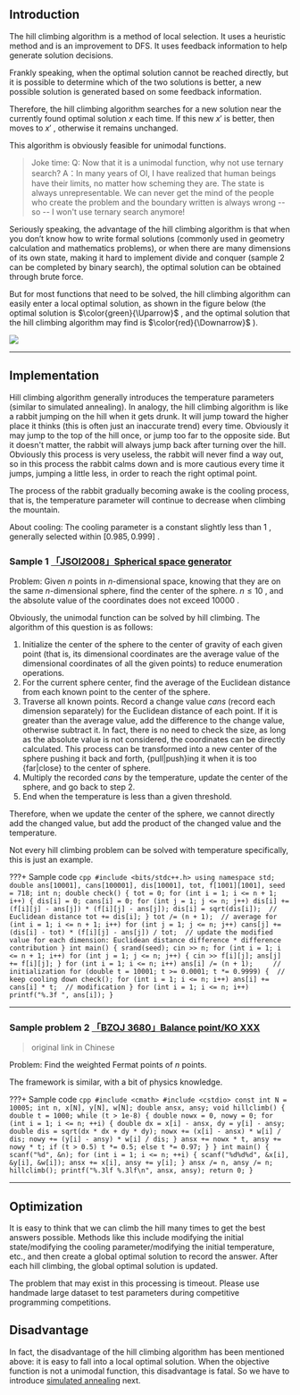 ## Introduction

The hill climbing algorithm is a method of local selection. It uses a heuristic method and is an improvement to DFS. It uses feedback information to help generate solution decisions.

Frankly speaking, when the optimal solution cannot be reached directly, but it is possible to determine which of the two solutions is better, a new possible solution is generated based on some feedback information.

Therefore, the hill climbing algorithm searches for a new solution near the currently found optimal solution $x$ each time. If this new $x'$ is better, then moves to $x'$ , otherwise it remains unchanged.

This algorithm is obviously feasible for unimodal functions.

> Joke time:
> Q: Now that it is a unimodal function, why not use ternary search?
> A：In many years of OI, I have realized that human beings have their limits, no matter how scheming they are. The state is always unrepresentable. We can never get the mind of the people who create the problem and the boundary written is always wrong -- so -- I won't use ternary search anymore!

Seriously speaking, the advantage of the hill climbing algorithm is that when you don’t know how to write formal solutions (commonly used in geometry calculation and mathematics problems), or when there are many dimensions of its own state, making it hard to implement divide and conquer (sample 2 can be completed by binary search), the optimal solution can be obtained through brute force.

But for most functions that need to be solved, the hill climbing algorithm can easily enter a local optimal solution, as shown in the figure below (the optimal solution is $\color{green}{\Uparrow}$ , and the optimal solution that the hill climbing algorithm may find is $\color{red}{\Downarrow}$ ).

![](./images/hill-climbing.png)

* * *

## Implementation

Hill climbing algorithm generally introduces the temperature parameters (similar to simulated annealing). In analogy, the hill climbing algorithm is like a rabbit jumping on the hill when it gets drunk. It will jump toward the higher place it thinks (this is often just an inaccurate trend) every time. Obviously it may jump to the top of the hill once, or jump too far to the opposite side. But it doesn't matter, the rabbit will always jump back after turning over the hill. Obviously this process is very useless, the rabbit will never find a way out, so in this process the rabbit calms down and is more cautious every time it jumps, jumping a little less, in order to reach the right optimal point.

The process of the rabbit gradually becoming awake is the cooling process, that is, the temperature parameter will continue to decrease when climbing the mountain.

About cooling: The cooling parameter is a constant slightly less than $1$ , generally selected within $[0.985, 0.999]$ .

### Sample 1 [「JSOI2008」Spherical space generator](https://www.luogu.com.cn/problem/P4035) 

Problem: Given $n$ points in $n$-dimensional space, knowing that they are on the same $n$-dimensional sphere, find the center of the sphere. $n \leq 10$ , and the absolute value of the coordinates does not exceed $10000$ .

Obviously, the unimodal function can be solved by hill climbing. The algorithm of this question is as follows:

1. Initialize the center of the sphere to the center of gravity of each given point (that is, its dimensional coordinates are the average value of the dimensional coordinates of all the given points) to reduce enumeration operations.
2. For the current sphere center, find the average of the Euclidean distance from each known point to the center of the sphere.
3. Traverse all known points. Record a change value $\textit{cans}$ (record each dimension separately) for the Euclidean distance of each point. If it is greater than the average value, add the difference to the change value, otherwise subtract it. In fact, there is no need to check the size, as long as the absolute value is not considered, the coordinates can be directly calculated. This process can be transformed into a new center of the sphere pushing it back and forth, {pull|push}ing it when it is too {far|close} to the center of sphere.
4. Multiply the recorded $\textit{cans}$ by the temperature, update the center of the sphere, and go back to step 2.
5. End when the temperature is less than a given threshold.

Therefore, when we update the center of the sphere, we cannot directly add the changed value, but add the product of the changed value and the temperature.

Not every hill climbing problem can be solved with temperature specifically, this is just an example.

???+ Sample code
    ```cpp
    #include <bits/stdc++.h>
    using namespace std;
    double ans[10001], cans[100001], dis[10001], tot, f[1001][1001], seed = 718;
    int n;
    double check() {
      tot = 0;
      for (int i = 1; i <= n + 1; i++) {
        dis[i] = 0;
        cans[i] = 0;
        for (int j = 1; j <= n; j++)
          dis[i] += (f[i][j] - ans[j]) * (f[i][j] - ans[j]);
        dis[i] = sqrt(dis[i]);  // Euclidean distance
        tot += dis[i];
      }
      tot /= (n + 1);  // average
      for (int i = 1; i <= n + 1; i++)
        for (int j = 1; j <= n; j++)
          cans[j] += (dis[i] - tot) * (f[i][j] - ans[j]) /
                     tot;  // update the modified value for each dimension: Euclidean distance difference * difference contribution
    }
    int main() {
      srand(seed);
      cin >> n;
      for (int i = 1; i <= n + 1; i++)
        for (int j = 1; j <= n; j++) {
          cin >> f[i][j];
          ans[j] += f[i][j];
        }
      for (int i = 1; i <= n; i++) ans[i] /= (n + 1);     // initialization
      for (double t = 10001; t >= 0.0001; t *= 0.9999) {  // keep cooling down
        check();
        for (int i = 1; i <= n; i++) ans[i] += cans[i] * t;  // modification
      }
      for (int i = 1; i <= n; i++) printf("%.3f ", ans[i]);
    }
    ```

* * *

### Sample problem 2 [「BZOJ 3680」Balance point/KO XXX](https://www.luogu.com.cn/problem/P1337) 

> original link in Chinese

Problem: Find the weighted Fermat points of $n$ points.

The framework is similar, with a bit of physics knowledge.

???+ Sample code
    ```cpp
    #include <cmath>
    #include <cstdio>
    const int N = 10005;
    int n, x[N], y[N], w[N];
    double ansx, ansy;
    void hillclimb() {
      double t = 1000;
      while (t > 1e-8) {
        double nowx = 0, nowy = 0;
        for (int i = 1; i <= n; ++i) {
          double dx = x[i] - ansx, dy = y[i] - ansy;
          double dis = sqrt(dx * dx + dy * dy);
          nowx += (x[i] - ansx) * w[i] / dis;
          nowy += (y[i] - ansy) * w[i] / dis;
        }
        ansx += nowx * t, ansy += nowy * t;
        if (t > 0.5)
          t *= 0.5;
        else
          t *= 0.97;
      }
    }
    int main() {
      scanf("%d", &n);
      for (int i = 1; i <= n; ++i) {
        scanf("%d%d%d", &x[i], &y[i], &w[i]);
        ansx += x[i], ansy += y[i];
      }
      ansx /= n, ansy /= n;
      hillclimb();
      printf("%.3lf %.3lf\n", ansx, ansy);
      return 0;
    }
    ```

* * *

## Optimization

It is easy to think that we can climb the hill many times to get the best answers possible. Methods like this include modifying the initial state/modifying the cooling parameter/modifying the initial temperature, etc., and then create a global optimal solution to record the answer. After each hill climbing, the global optimal solution is updated.

The problem that may exist in this processing is timeout. Please use handmade large dataset to test parameters during competitive programming competitions.

## Disadvantage

In fact, the disadvantage of the hill climbing algorithm has been mentioned above: it is easy to fall into a local optimal solution. When the objective function is not a unimodal function, this disadvantage is fatal. So we have to introduce [simulated annealing](./simulated-annealing.md) next.
